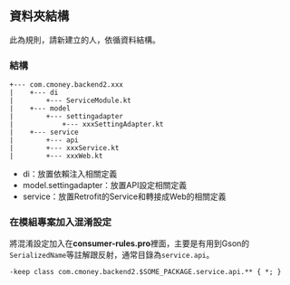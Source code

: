 ## 資料夾結構

此為規則，請新建立的人，依循資料結構。

### 結構

```
+--- com.cmoney.backend2.xxx
|    +--- di
|        +--- ServiceModule.kt
|    +--- model
|        +--- settingadapter
|            +--- xxxSettingAdapter.kt
|    +--- service
|        +--- api
|        +--- xxxService.kt
|        +--- xxxWeb.kt
```

- di：放置依賴注入相關定義
- model.settingadapter：放置API設定相關定義
- service：放置Retrofit的Service和轉接成Web的相關定義

### 在模組專案加入混淆設定

將混淆設定加入在**consumer-rules.pro**裡面，主要是有用到Gson的`SerializedName`等註解跟反射，通常目錄為`service.api`。

```
-keep class com.cmoney.backend2.$SOME_PACKAGE.service.api.** { *; }
```